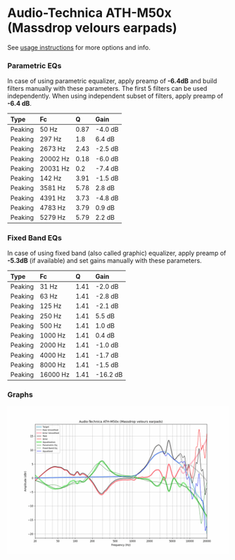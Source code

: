 # Audio-Technica ATH-M50x (Massdrop velours earpads)
See [usage instructions](https://github.com/jaakkopasanen/AutoEq#usage) for more options and info.

### Parametric EQs
In case of using parametric equalizer, apply preamp of **-6.4dB** and build filters manually
with these parameters. The first 5 filters can be used independently.
When using independent subset of filters, apply preamp of **-6.4 dB**.

| Type    | Fc       |    Q | Gain    |
|:--------|:---------|:-----|:--------|
| Peaking | 50 Hz    | 0.87 | -4.0 dB |
| Peaking | 297 Hz   | 1.8  | 6.4 dB  |
| Peaking | 2673 Hz  | 2.43 | -2.5 dB |
| Peaking | 20002 Hz | 0.18 | -6.0 dB |
| Peaking | 20031 Hz | 0.2  | -7.4 dB |
| Peaking | 142 Hz   | 3.91 | -1.5 dB |
| Peaking | 3581 Hz  | 5.78 | 2.8 dB  |
| Peaking | 4391 Hz  | 3.73 | -4.8 dB |
| Peaking | 4783 Hz  | 3.79 | 0.9 dB  |
| Peaking | 5279 Hz  | 5.79 | 2.2 dB  |

### Fixed Band EQs
In case of using fixed band (also called graphic) equalizer, apply preamp of **-5.3dB**
(if available) and set gains manually with these parameters.

| Type    | Fc       |    Q | Gain     |
|:--------|:---------|:-----|:---------|
| Peaking | 31 Hz    | 1.41 | -2.0 dB  |
| Peaking | 63 Hz    | 1.41 | -2.8 dB  |
| Peaking | 125 Hz   | 1.41 | -2.1 dB  |
| Peaking | 250 Hz   | 1.41 | 5.5 dB   |
| Peaking | 500 Hz   | 1.41 | 1.0 dB   |
| Peaking | 1000 Hz  | 1.41 | 0.4 dB   |
| Peaking | 2000 Hz  | 1.41 | -1.0 dB  |
| Peaking | 4000 Hz  | 1.41 | -1.7 dB  |
| Peaking | 8000 Hz  | 1.41 | -1.5 dB  |
| Peaking | 16000 Hz | 1.41 | -16.2 dB |

### Graphs
![](./Audio-Technica%20ATH-M50x%20(Massdrop%20velours%20earpads).png)
